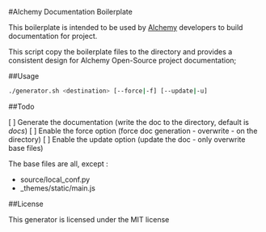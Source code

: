 #Alchemy Documentation Boilerplate

This boilerplate is intended to be used by [Alchemy](http://www.alchemy.fr)
developers to build documentation for project.

This script copy the boilerplate files to the directory and provides a
consistent design for Alchemy Open-Source project documentation;

##Usage

```bash
./generator.sh <destination> [--force|-f] [--update|-u]
```

##Todo

[ ] Generate the documentation (write the doc to the directory, default is *docs*)
[ ] Enable the force option (force doc generation - overwrite - on the directory)
[ ] Enable the update option (update the doc - only overwrite base files)

The base files are all, except :
 - source/local_conf.py
 - _themes/static/main.js

##License

This generator is licensed under the MIT license
